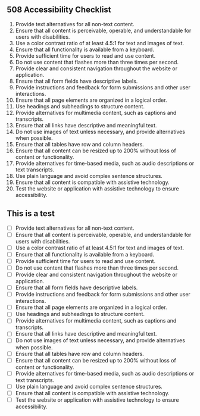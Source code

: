 <h2>508 Accessibility Checklist</h2>


1. Provide text alternatives for all non-text content.
2. Ensure that all content is perceivable, operable, and understandable for users with disabilities.
3. Use a color contrast ratio of at least 4.5:1 for text and images of text.
4. Ensure that all functionality is available from a keyboard.
5. Provide sufficient time for users to read and use content.
6. Do not use content that flashes more than three times per second.
7. Provide clear and consistent navigation throughout the website or application.
8. Ensure that all form fields have descriptive labels.
9. Provide instructions and feedback for form submissions and other user interactions.
10. Ensure that all page elements are organized in a logical order.
11. Use headings and subheadings to structure content.
12. Provide alternatives for multimedia content, such as captions and transcripts.
13. Ensure that all links have descriptive and meaningful text.
14. Do not use images of text unless necessary, and provide alternatives when possible.
15. Ensure that all tables have row and column headers.
16. Ensure that all content can be resized up to 200% without loss of content or functionality.
17. Provide alternatives for time-based media, such as audio descriptions or text transcripts.
18. Use plain language and avoid complex sentence structures.
19. Ensure that all content is compatible with assistive technology.
20. Test the website or application with assistive technology to ensure accessibility.




<h2>This is a test</h2>

- [ ] Provide text alternatives for all non-text content.
- [ ] Ensure that all content is perceivable, operable, and understandable for users with disabilities.
- [ ] Use a color contrast ratio of at least 4.5:1 for text and images of text.
- [ ] Ensure that all functionality is available from a keyboard.
- [ ] Provide sufficient time for users to read and use content.
- [ ] Do not use content that flashes more than three times per second.
- [ ] Provide clear and consistent navigation throughout the website or application.
- [ ] Ensure that all form fields have descriptive labels.
- [ ] Provide instructions and feedback for form submissions and other user interactions.
- [ ] Ensure that all page elements are organized in a logical order.
- [ ] Use headings and subheadings to structure content.
- [ ] Provide alternatives for multimedia content, such as captions and transcripts.
- [ ] Ensure that all links have descriptive and meaningful text.
- [ ] Do not use images of text unless necessary, and provide alternatives when possible.
- [ ] Ensure that all tables have row and column headers.
- [ ] Ensure that all content can be resized up to 200% without loss of content or functionality.
- [ ] Provide alternatives for time-based media, such as audio descriptions or text transcripts.
- [ ] Use plain language and avoid complex sentence structures.
- [ ] Ensure that all content is compatible with assistive technology.
- [ ] Test the website or application with assistive technology to ensure accessibility.
